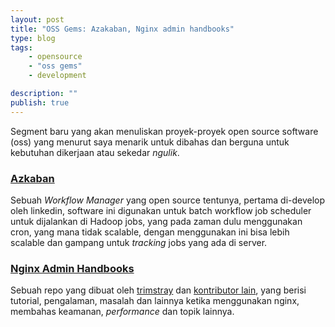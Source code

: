 ```yaml
---
layout: post
title: "OSS Gems: Azakaban, Nginx admin handbooks"
type: blog
tags: 
    - opensource
    - "oss gems"
    - development

description: ""
publish: true
---
```


Segment baru yang akan menuliskan proyek-proyek open source software (oss) yang menurut saya menarik untuk dibahas dan berguna untuk kebutuhan dikerjaan atau sekedar _ngulik_.

### [Azkaban](https://azkaban.github.io/)
Sebuah _Workflow Manager_ yang open source tentunya, pertama di-develop oleh linkedin, software ini digunakan untuk batch workflow job scheduler untuk dijalankan di Hadoop jobs, yang pada zaman dulu menggunakan cron, yang mana tidak scalable, dengan menggunakan ini bisa lebih scalable dan gampang untuk _tracking_ jobs yang ada di server.

### [Nginx Admin Handbooks](https://github.com/trimstray/nginx-admins-handbook)
Sebuah repo yang dibuat oleh [trimstray](https://github.com/trimstray) dan [kontributor lain](https://github.com/trimstray/nginx-admins-handbook/graphs/contributors), yang berisi tutorial, pengalaman, masalah dan lainnya ketika menggunakan nginx, membahas keamanan, _performance_ dan topik lainnya.